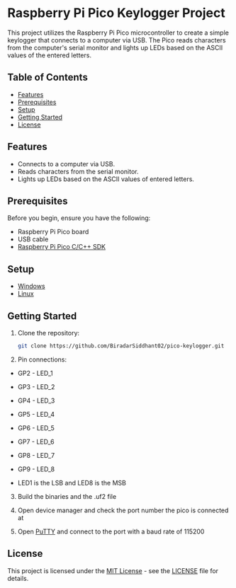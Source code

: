 # Raspberry Pi Pico Keylogger Project

This project utilizes the Raspberry Pi Pico microcontroller to create a simple keylogger that connects to a computer via USB. The Pico reads characters from the computer's serial monitor and lights up LEDs based on the ASCII values of the entered letters.

## Table of Contents

- [Features](#features)
- [Prerequisites](#prerequisites)
- [Setup](#Setup)
- [Getting Started](#getting-started)
- [License](#license)

## Features

- Connects to a computer via USB.
- Reads characters from the serial monitor.
- Lights up LEDs based on the ASCII values of entered letters.

## Prerequisites

Before you begin, ensure you have the following:

- Raspberry Pi Pico board
- USB cable
- [Raspberry Pi Pico C/C++ SDK](https://github.com/raspberrypi/pico-sdk)

## Setup

- [Windows](https://www.raspberrypi.com/news/raspberry-pi-pico-windows-installer)
- [Linux](https://www.raspberrypi.com/documentation/microcontrollers/c_sdk.html)

## Getting Started

1. Clone the repository:

   ```bash
   git clone https://github.com/BiradarSiddhant02/pico-keylogger.git

2. Pin connections:

- GP2 - LED_1
- GP3 - LED_2
- GP4 - LED_3
- GP5 - LED_4
- GP6 - LED_5
- GP7 - LED_6
- GP8 - LED_7
- GP9 - LED_8

- LED1 is the LSB and LED8 is the MSB

3. Build the binaries and the .uf2 file

4. Open device manager and check the port number the pico is connected at

5. Open [PuTTY](https://www.putty.org/) and connect to the port with a baud rate of 115200

## License

This project is licensed under the [MIT License](LICENSE) - see the [LICENSE](LICENSE) file for details.


